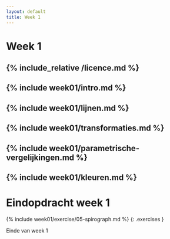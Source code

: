 ```yaml
---
layout: default
title: Week 1
---
```

# Week 1
{% include_relative /licence.md %}
---
{% include week01/intro.md %}
---
{% include week01/lijnen.md %}
---
{% include week01/transformaties.md %}
---
{% include week01/parametrische-vergelijkingen.md %}
---
{% include week01/kleuren.md %}
---

# Eindopdracht week 1

{% include week01/exercise/05-spirograph.md %}
{: .exercises }


Einde van week 1